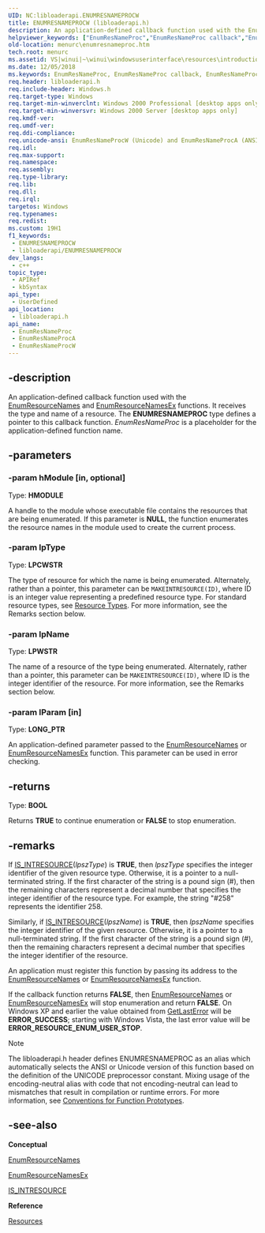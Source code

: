 ```yaml
---
UID: NC:libloaderapi.ENUMRESNAMEPROCW
title: ENUMRESNAMEPROCW (libloaderapi.h)
description: An application-defined callback function used with the EnumResourceNames and EnumResourceNamesEx functions. (Unicode)
helpviewer_keywords: ["EnumResNameProc","EnumResNameProc callback","EnumResNameProc callback function [Menus and Other Resources]","EnumResNameProcA","EnumResNameProcW","_win32_EnumResNameProc","_win32_enumresnameproc_cpp","libloaderapi/EnumResNameProc","libloaderapi/EnumResNameProcA","libloaderapi/EnumResNameProcW","menurc.enumresnameproc","winui._win32_enumresnameproc"]
old-location: menurc\enumresnameproc.htm
tech.root: menurc
ms.assetid: VS|winui|~\winui\windowsuserinterface\resources\introductiontoresources\resourcereference\resourcefunctions\enumresnameproc.htm
ms.date: 12/05/2018
ms.keywords: EnumResNameProc, EnumResNameProc callback, EnumResNameProc callback function [Menus and Other Resources], EnumResNameProcA, EnumResNameProcW, _win32_EnumResNameProc, _win32_enumresnameproc_cpp, libloaderapi/EnumResNameProc, libloaderapi/EnumResNameProcA, libloaderapi/EnumResNameProcW, menurc.enumresnameproc, winui._win32_enumresnameproc
req.header: libloaderapi.h
req.include-header: Windows.h
req.target-type: Windows
req.target-min-winverclnt: Windows 2000 Professional [desktop apps only]
req.target-min-winversvr: Windows 2000 Server [desktop apps only]
req.kmdf-ver: 
req.umdf-ver: 
req.ddi-compliance: 
req.unicode-ansi: EnumResNameProcW (Unicode) and EnumResNameProcA (ANSI)
req.idl: 
req.max-support: 
req.namespace: 
req.assembly: 
req.type-library: 
req.lib: 
req.dll: 
req.irql: 
targetos: Windows
req.typenames: 
req.redist: 
ms.custom: 19H1
f1_keywords:
 - ENUMRESNAMEPROCW
 - libloaderapi/ENUMRESNAMEPROCW
dev_langs:
 - c++
topic_type:
 - APIRef
 - kbSyntax
api_type:
 - UserDefined
api_location:
 - libloaderapi.h
api_name:
 - EnumResNameProc
 - EnumResNameProcA
 - EnumResNameProcW
---
```


## -description

An application-defined callback function used with the <a href="/windows/win32/api/libloaderapi/nf-libloaderapi-enumresourcenamesa">EnumResourceNames</a> and <a href="/windows/win32/api/libloaderapi/nf-libloaderapi-enumresourcenamesexa">EnumResourceNamesEx</a> functions. It receives the type and name of a resource. The <b>ENUMRESNAMEPROC</b> type defines a pointer to this callback function. <i>EnumResNameProc</i> is a placeholder for the application-defined function name.

## -parameters

### -param hModule [in, optional]

Type: <b>HMODULE</b>

A handle to the module whose executable file contains the resources that are being enumerated. If this parameter is <b>NULL</b>, the function enumerates the resource names in the module used to create the current process.

### -param lpType

Type: <b>LPCWSTR</b>

The type of resource for which the name is being enumerated. Alternately, rather than a pointer, this parameter can be <code>MAKEINTRESOURCE(ID)</code>, where ID is an integer value representing a predefined resource type. For standard resource types, see <a href="/windows/desktop/menurc/resource-types">Resource Types</a>. For more information, see the Remarks section below.

### -param lpName

Type: <b>LPWSTR</b>

The name of a resource of the type being enumerated. Alternately, rather than a pointer, this parameter can be <code>MAKEINTRESOURCE(ID)</code>, where ID is the integer identifier of the resource. For more information, see the Remarks section below. 

### -param lParam [in]

Type: <b>LONG_PTR</b>

An application-defined parameter passed to the <a href="/windows/win32/api/libloaderapi/nf-libloaderapi-enumresourcenamesa">EnumResourceNames</a> or <a href="/windows/win32/api/libloaderapi/nf-libloaderapi-enumresourcenamesexa">EnumResourceNamesEx</a> function. This parameter can be used in error checking. 

## -returns

Type: <b>BOOL</b>

Returns <b>TRUE</b> to continue enumeration or <b>FALSE</b> to stop enumeration.

## -remarks

If <a href="/windows/win32/api/winuser/nf-winuser-is_intresource">IS_INTRESOURCE</a>(<i>lpszType</i>) is <b>TRUE</b>, then <i>lpszType</i> specifies the integer identifier of the given resource type. Otherwise, it is a pointer to a null-terminated string. If the first character of the string is a pound sign (#), then the remaining characters represent a decimal number that specifies the integer identifier of the resource type. For example, the string "#258" represents the identifier 258.

Similarly, if <a href="/windows/win32/api/winuser/nf-winuser-is_intresource">IS_INTRESOURCE</a>(<i>lpszName</i>) is <b>TRUE</b>, then <i>lpszName</i> specifies the integer identifier of the given resource. Otherwise, it is a pointer to a null-terminated string. If the first character of the string is a pound sign (#), then the remaining characters represent a decimal number that specifies the integer identifier of the resource.

An application must register this function by passing its address to the <a href="/windows/win32/api/libloaderapi/nf-libloaderapi-enumresourcenamesa">EnumResourceNames</a> or <a href="/windows/win32/api/libloaderapi/nf-libloaderapi-enumresourcenamesexa">EnumResourceNamesEx</a> function.

If the callback function returns <b>FALSE</b>, then <a href="/windows/win32/api/libloaderapi/nf-libloaderapi-enumresourcenamesa">EnumResourceNames</a> or <a href="/windows/win32/api/libloaderapi/nf-libloaderapi-enumresourcenamesexa">EnumResourceNamesEx</a> will stop enumeration and return <b>FALSE</b>. On Windows XP and earlier the value obtained from <a href="/windows/desktop/api/errhandlingapi/nf-errhandlingapi-getlasterror">GetLastError</a> will be <b>ERROR_SUCCESS</b>; starting with Windows Vista, the last error value will be <b>ERROR_RESOURCE_ENUM_USER_STOP</b>.

> [!NOTE]
> The libloaderapi.h header defines ENUMRESNAMEPROC as an alias which automatically selects the ANSI or Unicode version of this function based on the definition of the UNICODE preprocessor constant. Mixing usage of the encoding-neutral alias with code that not encoding-neutral can lead to mismatches that result in compilation or runtime errors. For more information, see [Conventions for Function Prototypes](/windows/win32/intl/conventions-for-function-prototypes).

## -see-also

<b>Conceptual</b>



<a href="/windows/win32/api/libloaderapi/nf-libloaderapi-enumresourcenamesa">EnumResourceNames</a>



<a href="/windows/win32/api/libloaderapi/nf-libloaderapi-enumresourcenamesexa">EnumResourceNamesEx</a>



<a href="/windows/win32/api/winuser/nf-winuser-is_intresource">IS_INTRESOURCE</a>



<b>Reference</b>



<a href="https://msdn.microsoft.com/ff321356-c999-4021-a537-fbe863996e24">Resources</a>
